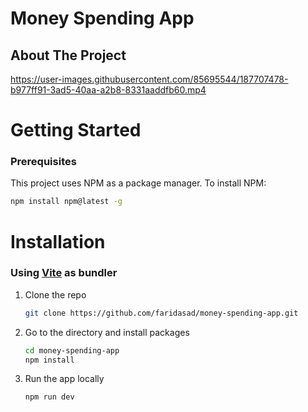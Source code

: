 # Money Spending App

## About The Project

https://user-images.githubusercontent.com/85695544/187707478-b977ff91-3ad5-40aa-a2b8-8331aaddfb60.mp4

# Getting Started

### Prerequisites

This project uses NPM as a package manager. To install NPM:

```sh
npm install npm@latest -g
```

# Installation

### Using [Vite](https://vitejs.dev/) as bundler

1. Clone the repo

   ```sh
   git clone https://github.com/faridasad/money-spending-app.git
   ```
2. Go to the directory and install packages

   ```sh
   cd money-spending-app
   npm install
   ```
3. Run the app locally

    ```sh
    npm run dev
    ```

